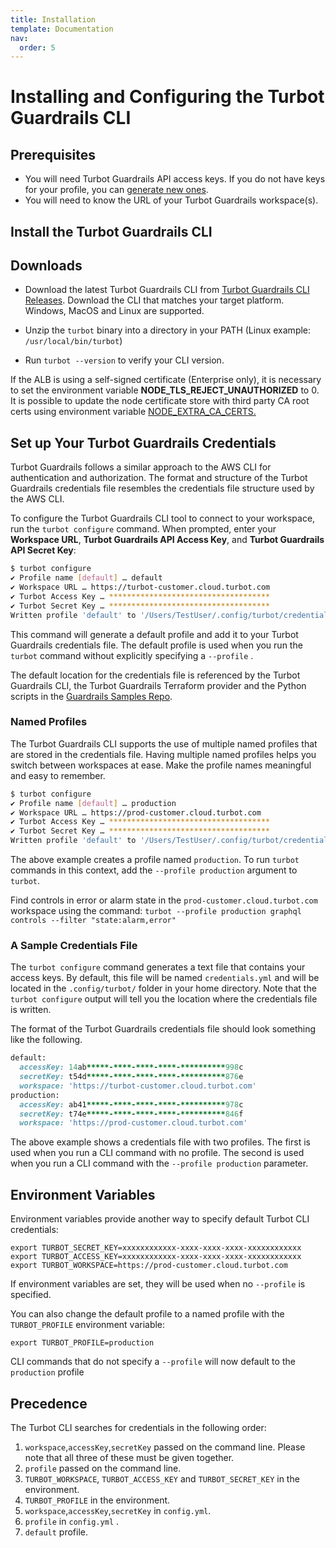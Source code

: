 ```yaml
---
title: Installation
template: Documentation
nav:
  order: 5
---
```


# Installing and Configuring the Turbot Guardrails CLI

## Prerequisites

- You will need Turbot Guardrails API access keys. If you do not have keys for your profile, you
  can [generate new ones](guides/iam/access-keys).
- You will need to know the URL of your Turbot Guardrails workspace(s).

## Install the Turbot Guardrails CLI

## Downloads
- Download the latest Turbot Guardrails CLI from [Turbot Guardrails CLI Releases](https://github.com/turbot/guardrails-cli/releases). 
Download the CLI that matches your target platform.  Windows, MacOS and Linux are supported.

- Unzip the `turbot` binary into a directory in your PATH (Linux example: `/usr/local/bin/turbot`)
- Run `turbot --version` to verify your CLI version.

<div className="alert alert-info">If the ALB is using a self-signed certificate (Enterprise only), it is necessary to set the environment variable <b>NODE_TLS_REJECT_UNAUTHORIZED</b> to 0. It is possible to update the node certificate store with third party CA root certs using environment variable <a href="https://nodejs.org/api/cli.html#cli_node_extra_ca_certs_file">NODE_EXTRA_CA_CERTS.</a></div>

## Set up Your Turbot Guardrails Credentials

Turbot Guardrails follows a similar approach to the AWS CLI for authentication and
authorization. The format and structure of the Turbot Guardrails credentials file
resembles the credentials file structure used by the AWS CLI.

To configure the Turbot Guardrails CLI tool to connect to your workspace, run the
`turbot configure` command. When prompted, enter your **Workspace URL**,
**Turbot Guardrails API Access Key**, and **Turbot Guardrails API Secret Key**:

```bash
$ turbot configure
✔ Profile name [default] … default                                 
✔ Workspace URL … https://turbot-customer.cloud.turbot.com     
✔ Turbot Access Key … ************************************        
✔ Turbot Secret Key … ************************************        
Written profile 'default' to '/Users/TestUser/.config/turbot/credentials.yml'
```

This command will generate a default profile and add it to your Turbot Guardrails
credentials file. The default profile is used when you run the `turbot` command
without explicitly specifying a `--profile` .

The default location for the credentials file is referenced by the Turbot Guardrails CLI, the Turbot Guardrails Terraform
provider and the Python scripts in the [Guardrails Samples Repo](https://github.com/turbot/guardrails-tools/tree/master/api_examples/graphql/clients/python).

### Named Profiles

The Turbot Guardrails CLI supports the use of multiple named profiles that are stored in
the credentials file. Having multiple named profiles helps you switch between
workspaces at ease. Make the profile names meaningful and easy to remember.

```bash
$ turbot configure
✔ Profile name [default] … production                              
✔ Workspace URL … https://prod-customer.cloud.turbot.com   
✔ Turbot Access Key … ************************************         
✔ Turbot Secret Key … ************************************         
Written profile 'default' to '/Users/TestUser/.config/turbot/credentials.yml'
```

The above example creates a profile named `production`. To run `turbot` commands in this context, add
the `--profile production` argument to `turbot`.

<div className="example">
Find controls in error or alarm state in the <code>prod-customer.cloud.turbot.com</code> workspace using the command:  <code>turbot --profile production graphql controls --filter "state:alarm,error"</code>
</div>

### A Sample Credentials File

The `turbot configure` command generates a text file that contains your access
keys. By default, this file will be named `credentials.yml` and will be located
in the `.config/turbot/` folder in your home directory. Note that the
`turbot configure` output will tell you the location where the credentials file
is written.

The format of the Turbot Guardrails credentials file should look something like the
following.

```ruby
default:
  accessKey: 14ab*****-****-****-****-**********998c
  secretKey: t54d*****-****-****-****-**********876e
  workspace: 'https://turbot-customer.cloud.turbot.com'
production:
  accessKey: ab41*****-****-****-****-**********978c
  secretKey: t74e*****-****-****-****-**********846f
  workspace: 'https://prod-customer.cloud.turbot.com'
```

The above example shows a credentials file with two profiles. The first is used when you run a CLI command with no
profile. The second is used when you run a CLI command with the `--profile production` parameter.

## Environment Variables

Environment variables provide another way to specify default Turbot CLI
credentials:

```
export TURBOT_SECRET_KEY=xxxxxxxxxxxx-xxxx-xxxx-xxxx-xxxxxxxxxxxx
export TURBOT_ACCESS_KEY=xxxxxxxxxxxx-xxxx-xxxx-xxxx-xxxxxxxxxxxx
export TURBOT_WORKSPACE=https://prod-customer.cloud.turbot.com
```

If environment variables are set, they will be used when no `--profile` is
specified.

You can also change the default profile to a named profile with the
`TURBOT_PROFILE` environment variable:

```
export TURBOT_PROFILE=production
```

CLI commands that do not specify a `--profile` will now default to the `production` profile

## Precedence

The Turbot CLI searches for credentials in the following order:

1. `workspace`,`accessKey`,`secretKey` passed on the command line. Please note
   that all three of these must be given together.
1. `profile` passed on the command line.
1. `TURBOT_WORKSPACE`, `TURBOT_ACCESS_KEY` and `TURBOT_SECRET_KEY` in the
   environment.
1. `TURBOT_PROFILE` in the environment.
1. `workspace`,`accessKey`,`secretKey` in `config.yml`.
1. `profile` in `config.yml` .
1. `default` profile.
